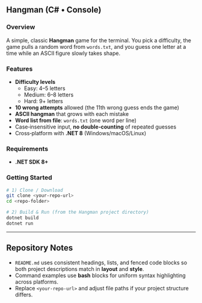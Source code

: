 ## Hangman (C# • Console)

### Overview
A simple, classic **Hangman** game for the terminal. You pick a difficulty, the game pulls a random word from `words.txt`, and you guess one letter at a time while an ASCII figure slowly takes shape.

### Features
- **Difficulty levels**
  - Easy: 4–5 letters
  - Medium: 6–8 letters
  - Hard: 9+ letters
- **10 wrong attempts** allowed (the 11th wrong guess ends the game)
- **ASCII hangman** that grows with each mistake
- **Word list from file**: `words.txt` (one word per line)
- Case‑insensitive input, **no double‑counting** of repeated guesses
- Cross‑platform with **.NET 8** (Windows/macOS/Linux)

### Requirements
- **.NET SDK 8+**

### Getting Started
```bash
# 1) Clone / Download
git clone <your-repo-url>
cd <repo-folder>

# 2) Build & Run (from the Hangman project directory)
dotnet build
dotnet run
```

---

## Repository Notes

- `README.md` uses consistent headings, lists, and fenced code blocks so both project descriptions match in **layout** and **style**.
- Command examples use **bash** blocks for uniform syntax highlighting across platforms.
- Replace `<your-repo-url>` and adjust file paths if your project structure differs.
